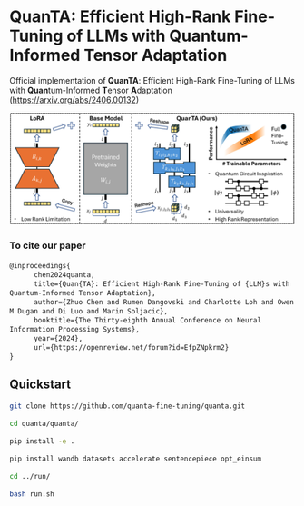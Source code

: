 # QuanTA: Efficient High-Rank Fine-Tuning of LLMs with Quantum-Informed Tensor Adaptation
Official implementation of **QuanTA**: Efficient High-Rank Fine-Tuning of LLMs with **Quan**tum-Informed **T**ensor **A**daptation (https://arxiv.org/abs/2406.00132)

![Example Image](figures/quanta_illustration.jpg)

### To cite our paper
```
@inproceedings{
      chen2024quanta,
      title={Quan{TA}: Efficient High-Rank Fine-Tuning of {LLM}s with Quantum-Informed Tensor Adaptation},
      author={Zhuo Chen and Rumen Dangovski and Charlotte Loh and Owen M Dugan and Di Luo and Marin Soljacic},
      booktitle={The Thirty-eighth Annual Conference on Neural Information Processing Systems},
      year={2024},
      url={https://openreview.net/forum?id=EfpZNpkrm2}
}
```

## Quickstart

 ```bash
git clone https://github.com/quanta-fine-tuning/quanta.git
 ```
 ```bash
cd quanta/quanta/
 ```
 ```bash
pip install -e .
 ```
 ```bash
pip install wandb datasets accelerate sentencepiece opt_einsum
 ```
 ```bash
cd ../run/
 ```
 ```bash
bash run.sh
 ```


